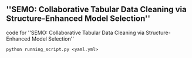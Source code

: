  ## ''SEMO: Collaborative Tabular Data Cleaning via Structure-Enhanced Model Selection''

 code for ''SEMO: Collaborative Tabular Data Cleaning via Structure-Enhanced Model Selection''


    python running_script.py <yaml.yml>